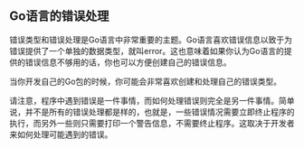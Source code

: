 ## Go语言的错误处理

错误类型和错误处理是Go语言中非常重要的主题。Go语言喜欢错误信息以致于为错误提供了一个单独的数据类型，就叫error。这也意味着如果你认为Go语言的提供的错误信息不够用的话，你也可以方便创建自己的错误信息。

当你开发自己的Go包的时候，你可能会非常喜欢创建和处理自己的错误类型。

请注意，程序中遇到错误是一件事情，而如何处理错误则完全是另一件事情。简单说，并不是所有的错误处理都是样的，也就是，一些错误情况需要立即终止程序的执行，而另外一些则只需要打印一个警告信息，不需要终止程序。这取决于开发者来如何处理可能遇到的错误。